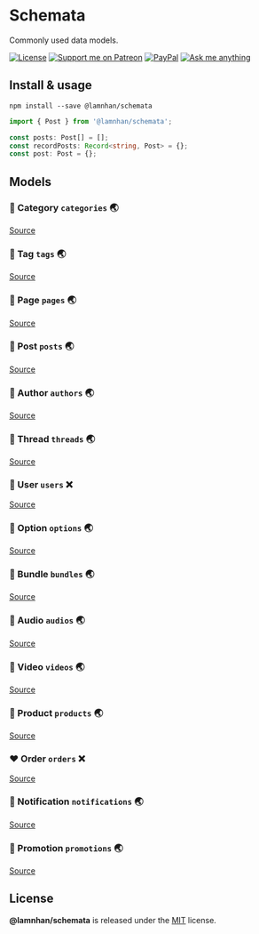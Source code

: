 # Schemata

Commonly used data models.

[![License][license_badge]][license_url] [![Support me on Patreon][patreon_badge]][patreon_url] [![PayPal][paypal_donate_badge]][paypal_donate_url] [![Ask me anything][ask_me_badge]][ask_me_url]

[license_badge]: https://img.shields.io/github/license/mashape/apistatus.svg
[license_url]: https://github.com/lamnhan/schemata/blob/master/LICENSE
[patreon_badge]: https://lamnhan.com/assets/badges/patreon.svg
[patreon_url]: https://www.patreon.com/lamnhan
[paypal_donate_badge]: https://lamnhan.com/assets/badges/paypal_donate.svg
[paypal_donate_url]: https://www.paypal.me/lamnhan
[ask_me_badge]: https://img.shields.io/badge/ask/me-anything-1abc9c.svg
[ask_me_url]: https://m.me/lamhiennhan

## Install & usage

`npm install --save @lamnhan/schemata`

```ts
import { Post } from '@lamnhan/schemata';

const posts: Post[] = [];
const recordPosts: Record<string, Post> = {};
const post: Post = {};
```

## Models

### :blue_heart: Category `categories` :earth_asia:

[Source](https://github.com/sheetbase/models/blob/master/src/lib/services/category.service.ts)

### :blue_heart: Tag `tags` :earth_asia:

[Source](https://github.com/sheetbase/models/blob/master/src/lib/services/tag.service.ts)

### :blue_heart: Page `pages` :earth_asia:

[Source](https://github.com/sheetbase/models/blob/master/src/lib/services/page.service.ts)

### :blue_heart: Post `posts` :earth_asia:

[Source](https://github.com/sheetbase/models/blob/master/src/lib/services/post.service.ts)

### :blue_heart: Author `authors` :earth_asia:

[Source](https://github.com/sheetbase/models/blob/master/src/lib/services/author.service.ts)

### :blue_heart: Thread `threads` :earth_asia:

[Source](https://github.com/sheetbase/models/blob/master/src/lib/services/thread.service.ts)

### :blue_heart: User `users` :x:

[Source](https://github.com/sheetbase/models/blob/master/src/lib/services/user.service.ts)

### :blue_heart: Option `options` :earth_asia:

[Source](https://github.com/sheetbase/models/blob/master/src/lib/services/option.service.ts)

### :green_heart: Bundle `bundles` :earth_asia:

[Source](https://github.com/sheetbase/models/blob/master/src/lib/services/bundle.service.ts)

### :green_heart: Audio `audios` :earth_asia:

[Source](https://github.com/sheetbase/models/blob/master/src/lib/services/audio.service.ts)
### :green_heart: Video `videos` :earth_asia:

[Source](https://github.com/sheetbase/models/blob/master/src/lib/services/video.service.ts)

### :green_heart: Product `products` :earth_asia:

[Source](https://github.com/sheetbase/models/blob/master/src/lib/services/product.service.ts)

### :heart: Order `orders` :x:

[Source](https://github.com/sheetbase/models/blob/master/src/lib/services/order.service.ts)

### :purple_heart: Notification `notifications` :earth_asia:

[Source](https://github.com/sheetbase/models/blob/master/src/lib/services/notification.service.ts)

### :purple_heart: Promotion `promotions` :earth_asia:

[Source](https://github.com/sheetbase/models/blob/master/src/lib/services/promotion.service.ts)

## License

**@lamnhan/schemata** is released under the [MIT](https://github.com/lamnhan/schemata/blob/master/LICENSE) license.
